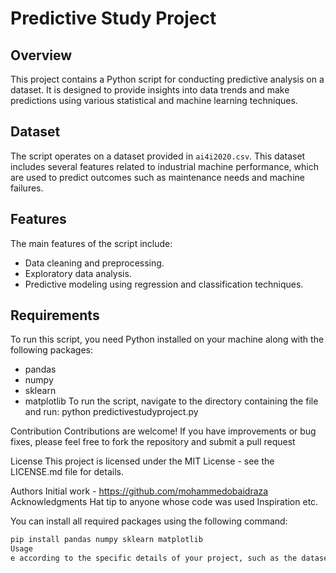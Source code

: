 # Predictive Study Project

## Overview
This project contains a Python script for conducting predictive analysis on a dataset. It is designed to provide insights into data trends and make predictions using various statistical and machine learning techniques.

## Dataset
The script operates on a dataset provided in `ai4i2020.csv`. This dataset includes several features related to industrial machine performance, which are used to predict outcomes such as maintenance needs and machine failures.

## Features
The main features of the script include:
- Data cleaning and preprocessing.
- Exploratory data analysis.
- Predictive modeling using regression and classification techniques.

## Requirements
To run this script, you need Python installed on your machine along with the following packages:
- pandas
- numpy
- sklearn
- matplotlib
To run the script, navigate to the directory containing the file and run:
python predictivestudyproject.py

Contribution
Contributions are welcome! If you have improvements or bug fixes, please feel free to fork the repository and submit a pull request

License
This project is licensed under the MIT License - see the LICENSE.md file for details.

Authors
Initial work - https://github.com/mohammedobaidraza
Acknowledgments
Hat tip to anyone whose code was used
Inspiration
etc.

You can install all required packages using the following command:
```bash
pip install pandas numpy sklearn matplotlib
Usage
e according to the specific details of your project, such as the dataset description, specific Python packages used, or any additional features of your script.







